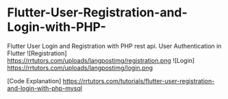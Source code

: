 # Flutter-User-Registration-and-Login-with-PHP-
Flutter User Login and Registration with PHP rest api. User Authentication in Flutter
![Registration] https://rrtutors.com/uploads/langpostimg/registration.png
![Login] https://rrtutors.com/uploads/langpostimg/login.png

[Code Explanation] https://rrtutors.com/tutorials/flutter-user-registration-and-login-with-php-mysql
